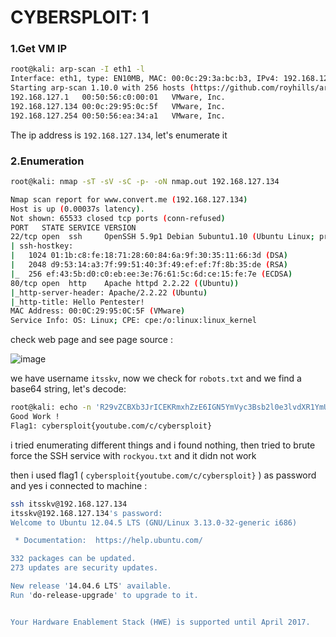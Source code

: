 # CYBERSPLOIT: 1

### 1.Get VM IP

```bash
root@kali: arp-scan -I eth1 -l
Interface: eth1, type: EN10MB, MAC: 00:0c:29:3a:bc:b3, IPv4: 192.168.127.128
Starting arp-scan 1.10.0 with 256 hosts (https://github.com/royhills/arp-scan)
192.168.127.1	00:50:56:c0:00:01	VMware, Inc.
192.168.127.134	00:0c:29:95:0c:5f	VMware, Inc.
192.168.127.254	00:50:56:ea:34:a1	VMware, Inc.
```

The ip address is `192.168.127.134`, let's enumerate it

### 2.Enumeration

```bash
root@kali: nmap -sT -sV -sC -p- -oN nmap.out 192.168.127.134

Nmap scan report for www.convert.me (192.168.127.134)
Host is up (0.00037s latency).
Not shown: 65533 closed tcp ports (conn-refused)
PORT   STATE SERVICE VERSION
22/tcp open  ssh     OpenSSH 5.9p1 Debian 5ubuntu1.10 (Ubuntu Linux; protocol 2.0)
| ssh-hostkey: 
|   1024 01:1b:c8:fe:18:71:28:60:84:6a:9f:30:35:11:66:3d (DSA)
|   2048 d9:53:14:a3:7f:99:51:40:3f:49:ef:ef:7f:8b:35:de (RSA)
|_  256 ef:43:5b:d0:c0:eb:ee:3e:76:61:5c:6d:ce:15:fe:7e (ECDSA)
80/tcp open  http    Apache httpd 2.2.22 ((Ubuntu))
|_http-server-header: Apache/2.2.22 (Ubuntu)
|_http-title: Hello Pentester!
MAC Address: 00:0C:29:95:0C:5F (VMware)
Service Info: OS: Linux; CPE: cpe:/o:linux:linux_kernel
```

check web page and see page source :

![image](https://github.com/Git-K3rnel/VulnHub/assets/127470407/53ac75f8-1570-4c3c-b7d0-e99ace8118e4)


we have username `itsskv`, now we check for `robots.txt` and we find a base64 string, let's decode:

```bash
root@kali: echo -n 'R29vZCBXb3JrICEKRmxhZzE6IGN5YmVyc3Bsb2l0e3lvdXR1YmUuY29tL2MvY3liZXJzcGxvaXR9' | base64 -d
Good Work !
Flag1: cybersploit{youtube.com/c/cybersploit}
```

i tried enumerating different things and i found nothing, then tried to brute force the SSH service with `rockyou.txt` and it didn not work

then i used flag1 ( `cybersploit{youtube.com/c/cybersploit}` ) as password and yes i connected to machine :

```bash
ssh itsskv@192.168.127.134
itsskv@192.168.127.134's password: 
Welcome to Ubuntu 12.04.5 LTS (GNU/Linux 3.13.0-32-generic i686)

 * Documentation:  https://help.ubuntu.com/

332 packages can be updated.
273 updates are security updates.

New release '14.04.6 LTS' available.
Run 'do-release-upgrade' to upgrade to it.


Your Hardware Enablement Stack (HWE) is supported until April 2017.
```








